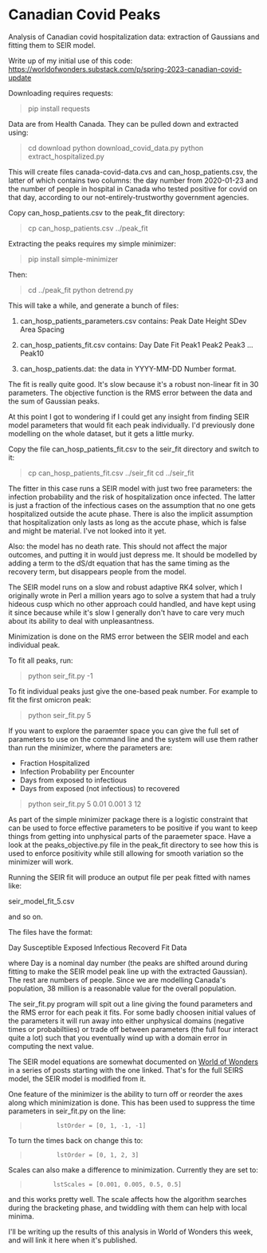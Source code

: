 # Canadian Covid Peaks

Analysis of Canadian covid hospitalization data: extraction of Gaussians and fitting them to SEIR model.

Write up of my initial use of this code: https://worldofwonders.substack.com/p/spring-2023-canadian-covid-update

Downloading requires requests:

> pip install requests

Data are from Health Canada. They can be pulled down and extracted using:

> cd download
> python download_covid_data.py
> python extract_hospitalized.py

This will create files canada-covid-data.cvs and can_hosp_patients.csv, the latter of which
contains two columns: the day number from 2020-01-23 and the number of people in hospital
in Canada who tested positive for covid on that day, according to our not-entirely-trustworthy
government agencies.

Copy can_hosp_patients.csv to the peak_fit directory:

> cp can_hosp_patients.csv ../peak_fit

Extracting the peaks requires my simple minimizer:

> pip install simple-minimizer

Then:

> cd ../peak_fit
> python detrend.py

This will take a while, and generate a bunch of files:

1. can_hosp_patients_parameters.csv contains: Peak Date Height SDev Area Spacing

2. can_hosp_patients_fit.csv contains: Day Date Fit Peak1 Peak2 Peak3 ... Peak10

3. can_hosp_patients.dat: the data in YYYY-MM-DD Number format.

The fit is really quite good. It's slow because it's a robust non-linear fit in 30 parameters.
The objective function is the RMS error between the data and the sum of Gaussian peaks.

At this point I got to wondering if I could get any insight from finding SEIR model parameters
that would fit each peak individually. I'd previously done modelling on the whole dataset,
but it gets a little murky.

Copy the file can_hosp_patients_fit.csv to the seir_fit directory and switch to it:

> cp can_hosp_patients_fit.csv ../seir_fit
> cd ../seir_fit

The fitter in this case runs a SEIR model with just two free parameters: the infection
probability and the risk of hospitalization once infected. The latter is just a fraction of 
the infectious cases on the assumption that no one gets hospitalized outside the acute 
phase. There is also the implicit assumption that hospitalization only lasts as long as the
accute phase, which is false and might be material. I've not looked into it yet.

Also: the model has no death rate. This should not affect the major outcomes, and putting
it in would just depress me. It should be modelled by adding a term to the dS/dt equation
that has the same timing as the recovery term, but disappears people from the model.

The SEIR model runs on a slow and robust adaptive RK4 solver, which I originally wrote in Perl
a million years ago to solve a system that had a truly hideous cusp which no other approach
could handled, and have kept using it since because while it's slow I generally don't have
to care very much about its ability to deal with unpleasantness.

Minimization is done on the RMS error between the SEIR model and each individual peak.

To fit all peaks, run:

> python seir_fit.py -1

To fit individual peaks just give the one-based peak number. For example to fit the first
omicron peak:

> python seir_fit.py 5

If you want to explore the paraemter space you can give the full set of parameters to use
on the command line and the system will use them rather than run the minimizer, where
the parameters are:

- Fraction Hospitalized
- Infection Probability per Encounter
- Days from exposed to infectious 
- Days from exposed (not infectious) to recovered

> python seir_fit.py 5 0.01 0.001 3 12

As part of the simple minimizer package there is a logistic constraint that can be used to
force effective parameters to be positive if you want to keep things from getting into 
unphysical parts of the paraemeter space. Have a look at the peaks_objective.py file
in the peak_fit directory to see how this is used to enforce positivity while still allowing
for smooth variation so the minimizer will work.

Running the SEIR fit will produce an output file per peak fitted with names like:

seir_model_fit_5.csv

and so on.

The files have the format:

Day Susceptible Exposed Infectious Recoverd Fit Data

where Day is a nominal day number (the peaks are shifted around during fitting to
make the SEIR model peak line up with the extracted Gaussian). The rest are
numbers of people. Since we are modelling Canada's population, 38 million is
a reasonable value for the overall population.

The seir_fit.py program will spit out a line giving the found parameters and the
RMS error for each peak it fits. For some badly choosen initial values of the 
parameters it will run away into either unphysical domains (negative times
or probabiltiies) or trade off between parameters (the full four interact quite
a lot) such that you eventually wind up with a domain error in computing
the next value.

The SEIR model equations are somewhat documented  on [World of Wonders](https://worldofwonders.substack.com/p/what-can-a-seirs-model-tell-us-about)
in a series of posts starting with the one linked. That's for the full SEIRS model,
the SEIR model is modified from it.

One feature of the minimizer is the ability to turn off or reorder the axes along
which minimization is done. This has been used to suppress the time parameters
in seir_fit.py on the line:

>             lstOrder = [0, 1, -1, -1]

To turn the times back on change this to:

>             lstOrder = [0, 1, 2, 3]

Scales can also make a difference to minimization. Currently they are set to:

>            lstScales = [0.001, 0.005, 0.5, 0.5]

and this works pretty well. The scale affects how the algorithm searches during
the bracketing phase, and twiddling with them can help with local minima.

I'll be writing up the results of this analysis in World of Wonders this week, and
will link it here when it's published.
